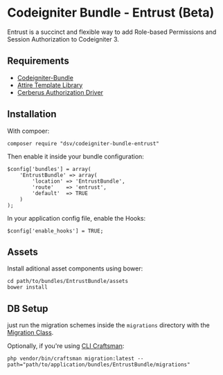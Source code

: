 # Codeigniter Bundle - Entrust (Beta)

Entrust is a succinct and flexible way to add Role-based Permissions and Session Authorization to Codeigniter 3.

Requirements
------------

* [Codeigniter-Bundle](https://github.com/davidsosavaldes/Codeigniter-Bundle)
* [Attire Template Library](https://github.com/davidsosavaldes/Attire)
* [Cerberus Authorization Driver](https://github.com/davidsosavaldes/Cerberus)

## Installation

With compoer:

	composer require "dsv/codeigniter-bundle-entrust"

Then enable it inside your bundle configuration:

    $config['bundles'] = array(
    	'EntrustBundle' => array(
    		'location' => 'EntrustBundle',
    		'route'    => 'entrust',
    		'default'  => TRUE
    	)
    );
    
In your application config file, enable the Hooks:

	$config['enable_hooks'] = TRUE;

Assets
------

Install aditional asset components using bower:

    cd path/to/bundles/EntrustBundle/assets
    bower install

DB Setup
--------

just run the migration schemes inside the `migrations` directory with the [Migration Class](https://codeigniter.com/user_guide/libraries/migration.html).

Optionally, if you're using [CLI Craftsman](https://github.com/davidsosavaldes/Craftsman):

    php vendor/bin/craftsman migration:latest --path="path/to/application/bundles/EntrustBundle/migrations"
